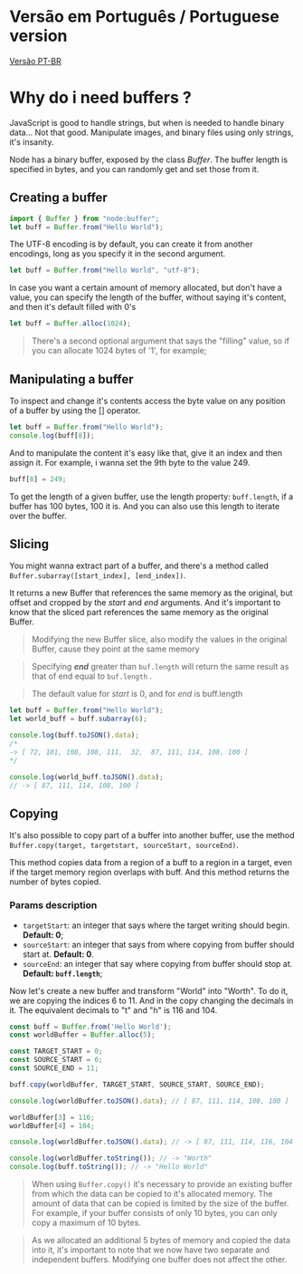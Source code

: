# Versão em Português / Portuguese version
[Versão PT-BR](./README-pt.md)

# Why do i need buffers ?

JavaScript is good to handle strings, but when is needed to handle binary data... Not that good. Manipulate images, and binary files using only strings, it's insanity.

Node has a binary buffer, exposed by the class _Buffer_. The buffer length is specified in bytes, and you can randomly get and set those from it.

## Creating a buffer

```js
import { Buffer } from "node:buffer";
let buff = Buffer.from("Hello World");
```

The UTF-8 encoding is by default, you can create it from another encodings, long as you specify it in the second argument.

```js
let buff = Buffer.from("Hello World", "utf-8");
```
In case you want a certain amount of memory allocated, but don't have a value, you can specify the length of the buffer, without saying it's content, and then it's default filled with 0's

```js
let buff = Buffer.alloc(1024);
```

> There's a second optional argument that says the "filling" value, so if you can allocate 1024 bytes of '1', for example;

## Manipulating a buffer

To inspect and change it's contents access the byte value on any position of a buffer by using the [] operator.

```js
let buff = Buffer.from("Hello World");
console.log(buff[8]);
```

And to manipulate the content it's easy like that, give it an index and then assign it. For example, i wanna set the 9th byte to the value 249.

```js
buff[8] = 249;
```

To get the length of a given buffer, use the length property: `buff.length`, if a buffer has 100 bytes, 100 it is. And you can also use this length to iterate over the buffer.

## Slicing

You might wanna extract part of a buffer, and there's a method called `Buffer.subarray([start_index], [end_index])`.

It returns a new Buffer that references the same memory as the original, but offset and cropped by the _start_ and _end_ arguments. And it's important to know that the sliced part references the same memory as the original Buffer.

> Modifying the new Buffer slice, also modify the values in the original Buffer, cause they point at the same memory

> Specifying **_end_** greater than `buf.length` will return the same result as that of end equal to `buf.length` .

> The default value for _start_ is 0, and for _end_ is buff.length

```js
let buff = Buffer.from("Hello World");
let world_buff = buff.subarray(6);

console.log(buff.toJSON().data);
/*
-> [ 72, 101, 108, 108, 111,  32,  87, 111, 114, 108, 100 ]
*/

console.log(world_buff.toJSON().data);
// -> [ 87, 111, 114, 108, 100 ]
```

## Copying

It's also possible to copy part of a buffer into another buffer, use the method `Buffer.copy(target, targetstart, sourceStart, sourceEnd)`.

This method copies data from a region of a buff to a region in a target, even if the target memory region overlaps with buff. And this method returns the number of bytes copied.

### Params description

- `targetStart`: an integer that says where the target writing should begin. **Default: 0**;
- `sourceStart`: an integer that says from where copying from buffer should start at. **Default: 0**.
- `sourceEnd`: an integer that say where copying from buffer should stop at. **Default: `buff.length`**;

Now let's create a new buffer and transform "World" into "Worth". To do it, we are copying the indices 6 to 11. And in the copy changing the decimals in it. The equivalent decimals to "t" and "h" is 116 and 104.

```js
const buff = Buffer.from('Hello World');
const worldBuffer = Buffer.alloc(5);

const TARGET_START = 0;
const SOURCE_START = 6;
const SOURCE_END = 11;

buff.copy(worldBuffer, TARGET_START, SOURCE_START, SOURCE_END);

console.log(worldBuffer.toJSON().data); // [ 87, 111, 114, 108, 100 ]

worldBuffer[3] = 116;
worldBuffer[4] = 104;

console.log(worldBuffer.toJSON().data); // -> [ 87, 111, 114, 116, 104 ]

console.log(worldBuffer.toString()); // -> "Worth"
console.log(buff.toString()); // -> "Hello World"

```

> When using `Buffer.copy()` it's necessary to provide an existing buffer from which the data can be copied to it's allocated memory. The amount of data that can be copied is limited by the size of the buffer. For example, if your buffer consists of only 10 bytes, you can only copy a maximum of 10 bytes.

> As we allocated an additional 5 bytes of memory and copied the data into it, it's important to note that we now have two separate and independent buffers. Modifying one buffer does not affect the other.
